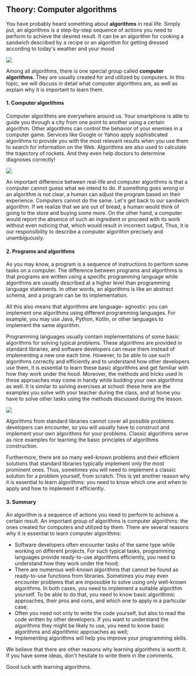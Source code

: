 ## Theory: Computer algorithms

You have probably heard something about **algorithms** in
real life. Simply put, an algorithms is a step-by-step
sequence of actions you need to perform to achieve the
desired result. It can be an algorithm for cooking a
sandwich described by a recipe or an algorithm for
getting dressed according to today's weather and your
mood

![](https://ucarecdn.com/9c5599bf-a50a-4cf4-9717-b22eb2c5f0bd/)

Among all algorithms, there is one special group called
**computer algorithms**. They are usually created for and
utilized by computers. In this topic, we will discuss in
detail what computer algorithms are, as well as explain
why it is important to learn them.

#### 1. Computer algorithms
Computer algorithms are everywhere around us. Your
smartphone is able to guide you through a city from one
point to another using a certain algorithm. Other
algorithms can control the behavior of your enemies in a
computer game. Services like Google or Yahoo apply
sophisticated algorithms to provide you with the most
relevant results when you use them to search for
information on the Web. Algorithms are also used to
calculate the trajectory of rockets. And they even help
doctors to determine diagnoses correctly!

![](https://ucarecdn.com/6c08ff31-0af5-4222-941d-a1df7224493f/)

An important difference between real-life and computer
algorithms is that a computer cannot guess what we
intend to do. If something goes wrong or an algorithm is
not clear, a human can adjust the program based on
their experience. Computers cannot do the same. Let's
get back to our sandwich algorithm. If we realize that we
are out of bread, a human would think of going to the
store and buying some more. On the other hand, a
computer would report the absence of such an ingredient
or proceed with its work without even noticing that,
which would result in incorrect output, Thus, it is our
responsibility to describe a computer algorithm precisely
and unambiguously.

#### 2. Programs and algorithms
As you may know, a program is a sequence of instructions
to perform some tasks on a computer. The difference
between programs and algorithms is that programs are
written using a specific programming language while
algorithms are usually described at a higher level than
programming language statements. In other words, an
algorithms is like an abstract schema, and a program can
be its implementation.

All this also means that algorithms are language-
agnostic: you can implement one algorithms using
different programming languages. For example, you may
use Java, Python, Kotlin, or other languages to implement
the same algorithm.

Programming languages usually contain implementations
of some basic algorithms for solving typical problems.
These algorithms are provided in standard libraries, and
software developers can reuse them instead of
implementing a new one each time. However, to be able
to use such algorithms correctly and efficiently and to
understand how other developers use them, it is essential
to learn these basic algorithms and get familiar with how
they work under the hood. Moreover, the methods and
tricks used in these approaches may come in handy while
building your own algorithms as well. It is similar to
solving exercises at school: these here are the examples
you solve with your teacher during the class, and at home
you have to solve other tasks using the methods
discussed during the lesson.

![](https://ucarecdn.com/ca99ead2-e00e-4384-b9e7-dfc4a01603cf/)

Algorithms from standard libraries cannot cover all
possible problems developers can encounter, so you will
usually have to construct and implement your own
algorithms for your problems. Classic algorithms serve as
nice examples for learning the basic principles of
algorithms construction.

Furthermore, there are so many well-known problems
and their efficient solutions that standard libraries
typically implement only the most prominent ones. Thus,
sometimes you will need to implement a classic solution
for a problem yourself, from scratch. This is yet another
reason why it is essential to learn algorithms: you need to
know which one and when to apply and how to implement
it efficiently.

#### 3. Summary
An algorithm is a sequence of actions you need to
perform to achieve a certain result. An important group of
algorithms is computer algorithms: the ones created for
computers and utilized by them. There are several
reasons why it is essential to learn computer algorithms:
- Software developers often encounter tasks of the
  same type while working on different projects. For
  such typical tasks, programming languages provide
  ready-to-use algorithms efficiently, you need to
  understand how they work under the hood;
- There are numerous well-known algorithms that
  cannot be found as ready-to-use functions from
  libraries. Sometimes you may even encounter
  problems that are impossible to solve using only
  well-known algorithms. In both cases, you need to
  implement a suitable algorithm yourself. To be able
  to do that, you need to know basic algorithmic
  approaches, their pros and cons, and which one to
  apply in a particular case;
- Often you need not only to write the code yourself,
  but also to read the code written by other
  developers. If you want to understand the
  algorithms they might be likely to use, you need to
  know basic algorithms and algorithmic approaches
  as well;
- Implementing algorithms will help you improve your
  programming skills.

We believe that there are other reasons why learning
algorithms is worth it. If you have some ideas, don't
hesitate to write them in the comments.

Good luck with learning algorithms.